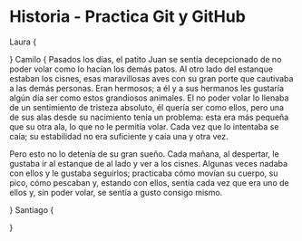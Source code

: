 # Historia - Practica Git y GitHub
Laura
{






}
Camilo
{ Pasados los días, el patito Juan se sentía decepcionado de no poder volar como lo hacían los demás patos. Al otro lado del estanque estaban los cisnes, esas maravillosas aves con su gran porte que cautivaba a las demás personas. Eran hermosos; a él y a sus hermanos les gustaría algún día ser como estos grandiosos animales. El no poder volar lo llenaba de un sentimiento de tristeza absoluto, él quería ser como ellos, pero una de sus alas desde su nacimiento tenía un problema: esta era más pequeña que su otra ala, lo que no le permitía volar. Cada vez que lo intentaba se caía; su estabilidad no era suficiente y caía una y otra vez.

Pero esto no lo detenía de su gran sueño. Cada mañana, al despertar, le gustaba ir al estanque de al lado y ver a los cisnes. Algunas veces nadaba con ellos y le gustaba seguirlos; practicaba cómo movían su cuerpo, su pico, cómo pescaban y, estando con ellos, sentía cada vez que era uno de ellos y, sin poder volar, se sentía a gusto consigo mismo.

}
Santiago
{






}